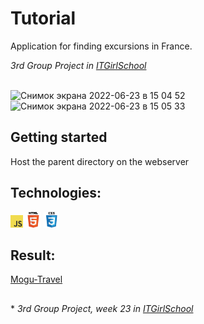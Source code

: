 # Tutorial

Application for finding excursions in France.

_3rd Group Project in [ITGirlSchool]_<br><br>

<img width="700" alt="Снимок экрана 2022-06-23 в 15 04 52" src="https://user-images.githubusercontent.com/91186108/175294552-94954cb7-49d0-4650-bafc-1662c2ae4703.png">
<img width="700" alt="Снимок экрана 2022-06-23 в 15 05 33" src="https://user-images.githubusercontent.com/91186108/175294660-a79402d7-f30b-40c0-a0e5-1fd58233bae1.png">

## Getting started
Host the parent directory on the webserver
  
## Technologies:
<code><img height="20" src="https://raw.githubusercontent.com/github/explore/80688e429a7d4ef2fca1e82350fe8e3517d3494d/topics/javascript/javascript.png"></code>
<code><img height="25" src="https://raw.githubusercontent.com/github/explore/80688e429a7d4ef2fca1e82350fe8e3517d3494d/topics/html/html.png"></code>
<code><img height="25" src="https://raw.githubusercontent.com/github/explore/80688e429a7d4ef2fca1e82350fe8e3517d3494d/topics/css/css.png"></code>

## Result:
[Mogu-Travel]

##

  
  \* _3rd Group Project, week 23 in [ITGirlSchool]_ 
  

   [ITGirlSchool]: <https://itgirlschool.com/en>
   [Mogu-Travel]: <https://gulkovva19.github.io/Mogu-Travel/>

